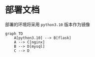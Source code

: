 # 部署文档

部署的环境将采用 `python3.10` 版本作为镜像

```mermaid
graph TD
    A[python3.10] --> B[flask]
    A --> C[nginx]
    B --> D[mysql]
    C --> D
```